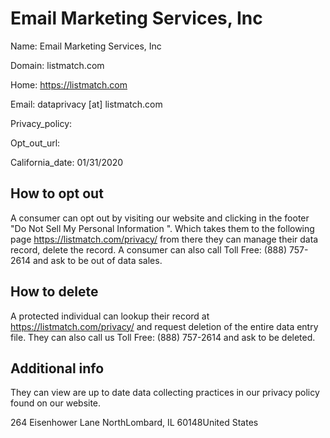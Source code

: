 
# Email Marketing Services, Inc

Name: Email Marketing Services, Inc

Domain: listmatch.com

Home: https://listmatch.com

Email: dataprivacy [at] listmatch.com

Privacy_policy: 

Opt_out_url: 

California_date: 01/31/2020



## How to opt out

A consumer can opt out by visiting our website and clicking in the footer "Do Not Sell My Personal Information ". Which takes them to the following page https://listmatch.com/privacy/ from there they can manage their data record, delete the record. A consumer can also call Toll Free: (888) 757-2614 and ask to be out of data sales.

## How to delete

A protected individual can lookup their record at https://listmatch.com/privacy/ and request deletion of the entire data entry file. They can also call us Toll Free: (888) 757-2614 and ask to be deleted.

## Additional info

They can view are up to date data collecting practices in our privacy policy found on our website.

264 Eisenhower Lane NorthLombard, IL 60148United States

